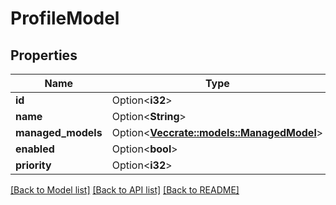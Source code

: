 # ProfileModel

## Properties

Name | Type | Description | Notes
------------ | ------------- | ------------- | -------------
**id** | Option<**i32**> |  | [optional]
**name** | Option<**String**> |  | [optional]
**managed_models** | Option<[**Vec<crate::models::ManagedModel>**](ManagedModel.md)> |  | [optional]
**enabled** | Option<**bool**> |  | [optional]
**priority** | Option<**i32**> |  | [optional]

[[Back to Model list]](../README.md#documentation-for-models) [[Back to API list]](../README.md#documentation-for-api-endpoints) [[Back to README]](../README.md)


